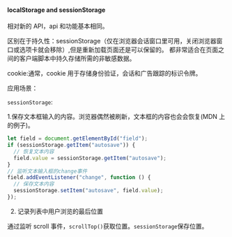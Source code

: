 #### localStorage and sessionStorage

相对新的 API，api 和功能基本相同。

区别在于持久性：sessionStorage（仅在浏览器会话窗口里可用，关闭浏览器窗口或选项卡就会移除）,但是重新加载页面还是可以保留的。
都非常适合在页面之间的客户端脚本中持久存储所需的非敏感数据。

cookie:通常，cookie 用于存储身份验证，会话和广告跟踪的标识令牌。

应用场景：

`sessionStorage`:

1.保存文本框输入的内容。浏览器偶然被刷新，文本框的内容也会会恢复(MDN 上的例子)。

```js
let field = document.getElementById("field");
if (sessionStorage.getItem("autosave")) {
  // 恢复文本内容
  field.value = sessionStorage.getItem("autosave");
}
// 监听文本输入框的change事件
field.addEventListener("change", function () {
  // 保存文本内容
  sessionStorage.setItem("autosave", field.value);
});
```

2. 记录列表中用户浏览的最后位置

通过监听 scroll 事件，`scrollTop()`获取位置。`sessionStorage`保存位置。
